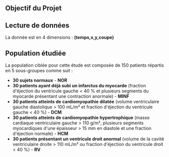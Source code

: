 ## **Objectif du Projet**

## **Lecture de données**

La donnée est en 4 dimensions : **(temps,x,y,coupe)**

## **Population étudiée**

La population ciblée pour cette étude est composée de 150 patients répartis en 5 sous-groupes comme suit :

- **30 sujets normaux** - **NOR**
- **30 patients ayant déjà subi un infarctus du myocarde** (fraction d'éjection du ventricule gauche < 40 % et plusieurs segments du myocarde présentant une contraction anormale) - **MINF**
- **30 patients atteints de cardiomyopathie dilatée** (volume ventriculaire gauche diastolique > 100 mL/m² et fraction d'éjection du ventricule gauche < 40 %) - **DCM**
- **30 patients atteints de cardiomyopathie hypertrophique** (masse cardiaque ventriculaire gauche > 110 g/m², plusieurs segments myocardiques d'une épaisseur > 15 mm en diastole et une fraction d'éjection normale) - **HCM**
- **30 patients présentant un ventricule droit anormal** (volume de la cavité ventriculaire droite > 110 mL/m² ou fraction d'éjection du ventricule droit < 40 %) - **RV**
